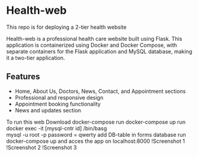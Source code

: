 # Health-web
This repo is for deploying a 2-tier health website

Health-web is a professional health care website built using Flask. This application is containerized using Docker and Docker Compose, with separate containers for the Flask application and MySQL database, making it a two-tier application.

## Features

- Home, About Us, Doctors, News, Contact, and Appointment sections
- Professional and responsive design
- Appointment booking functionality
- News and updates section

To run this web
Download  docker-compose 
run docker-compose up
 run docker  exec -it [mysql-cntr id] /bin/basg  
 mysql -u root -p
 password = qwerty
 add DB-table in forms database
 run docker-compose up
  and acces the app on localhost:8000
!Screenshot 1
!Screenshot 2
!Screenshot 3
